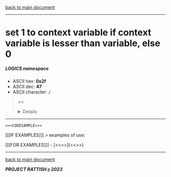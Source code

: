 [back to main document](../README.md)

---

# set 1 to context variable if context variable is lesser than variable, else 0
##### LOGICS namespace
- ASCII hex: __0x2f__
- ASCII dec: __47__
- ASCII character: `/`

> <<<DETAILS>>>

---

  ```
  <<<CODESAMPLE>>>
  ```

[[[IF EXAMPLES]]]  > examples of use:

[[[FOR EXAMPLES]]]  - [<<<EXAMPLENAME>>>](<<<EXAMPLELINK>>>)

---

[back to main document](../README.md)

***PROJECT RATTISH `@` 2023***
